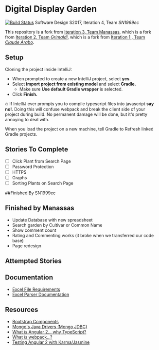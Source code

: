 # Digital Display Garden
[![Build Status](https://travis-ci.org/UMM-CSci-3601-S17/digital-display-garden-iteration-4-sn1999ec.svg?branch=master)](https://travis-ci.org/UMM-CSci-3601-S17/digital-display-garden-iteration-4-sn1999ec)
Software Design S2017, Iteration 4, Team _SN1999ec_ 

This repository is a fork from [Iteration 3, Team Manassas](https://github.com/UMM-CSci-3601-S17/digital-display-garden-iteration-4-sn1999ec), which is a fork from [Iteration 2, Team _Grimaldi_](https://github.com/UMM-CSci-3601-S17/digital-display-garden-iteration-2-grimaldi), which is a fork from [Iteration 1 , Team _Claude Arabo_](https://github.com/UMM-CSci-3601-S17/digital-display-garden-iteration-1-claudearabo).

## Setup

Cloning the project inside IntelliJ:

- When prompted to create a new IntelliJ project, select **yes**.
- Select **import project from existing model** and select **Gradle.**
  - Make sure **Use default Gradle wrapper** is selected.
- Click **Finish.**

:fire: If IntelliJ ever prompts you to compile typescript files into
javascript **say no!**. Doing this will confuse webpack and break the client
side of your project during build. No permanent damage will be done, but it's
pretty annoying to deal with.

When you load the project on a new machine, tell Gradle to Refresh linked Gradle projects.


## Stories To Complete
- [ ] Click Plant from Search Page
- [ ] Password Protection
- [ ] HTTPS
- [ ] Graphs
- [ ] Sorting Plants on Search Page

##Finished By SN1999ec

## Finished by Manassas
* Update Database with new spreadsheet
* Search garden by Cultivar or Common Name
* Show comment count
* Rating and Commenting works (it broke when we transferred our code base)
* Page redesign

## Attempted Stories

## Documentation
* [Excel File Requirements](Documentation/ExcelFileRequirements.md)  
* [Excel Parser Documentation](Documentation/ExcelParser.md) 


## Resources

- [Bootstrap Components][bootstrap]
- [Mongo's Java Drivers (Mongo JDBC)][mongo-jdbc]
- [What _is_ Angular 2... why TypeScript?][angular-2]
- [What _is_ webpack...?][whats-webpack]
- [Testing Angular 2 with Karma/Jasmine][angular2-karma-jasmine]

[angular-2]: https://www.infoq.com/articles/Angular2-TypeScript-High-Level-Overview
[angular2-karma-jasmine]: http://twofuckingdevelopers.com/2016/01/testing-angular-2-with-karma-and-jasmine/
[labtasks]: LABTASKS.md
[travis]: https://travis-ci.org/
[whats-webpack]: https://webpack.github.io/docs/what-is-webpack.html
[bootstrap]: https://getbootstrap.com/components/ 
[mongo-jdbc]: https://docs.mongodb.com/ecosystem/drivers/java/ 

